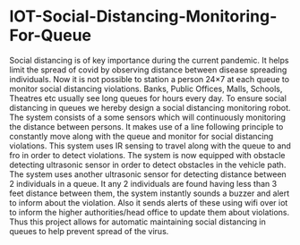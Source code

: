 # IOT-Social-Distancing-Monitoring-For-Queue

Social distancing is of key importance during the current pandemic. It helps limit the spread of covid by observing distance between disease spreading individuals. Now it is not possible to station a person 24×7 at each queue to monitor social distancing violations. Banks, Public Offices, Malls, Schools, Theatres etc usually see long queues for hours every day. To ensure social distancing in queues we hereby design a social distancing monitoring robot. The system consists of a some sensors which will continuously monitoring the distance between persons. It makes use of a line following principle to constantly move along with the queue and monitor for social distancing violations. This system uses IR sensing to travel along with the queue to and fro in order to detect violations. The system is now equipped with obstacle detecting ultrasonic sensor in order to detect obstacles in the vehicle path. The system uses another ultrasonic sensor for detecting distance between 2 individuals in a queue. It any 2 individuals are found having less than 3 feet distance between them, the system instantly sounds a buzzer and alert to inform about the violation. Also it sends alerts of these using wifi over iot to inform the higher authorities/head office to update them about violations. Thus this project allows for automatic maintaining social distancing in queues to help prevent spread of the virus.
